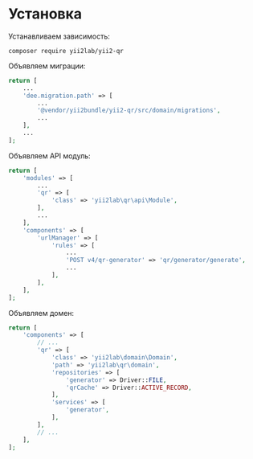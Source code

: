 Установка
===

Устанавливаем зависимость:

```
composer require yii2lab/yii2-qr
```

Объявляем миграции:

```php
return [
	...
	'dee.migration.path' => [
	    ...
		'@vendor/yii2bundle/yii2-qr/src/domain/migrations',
		...
	],
	...
];
```

Объявляем API модуль:

```php
return [
	'modules' => [
		...
	    'qr' => [
			'class' => 'yii2lab\qr\api\Module',
		],
        ...
	],
	'components' => [
		'urlManager' => [
			'rules' => [
                ...
				'POST v4/qr-generator' => 'qr/generator/generate',
                ...
			],
		],
	],
];
```

Объявляем домен:

```php
return [
	'components' => [
		// ...
		'qr' => [
			'class' => 'yii2lab\domain\Domain',
			'path' => 'yii2lab\qr\domain',
			'repositories' => [
				'generator' => Driver::FILE,
				'qrCache' => Driver::ACTIVE_RECORD,
			],
			'services' => [
				'generator',
			],
		],
		// ...
	],
];
```
